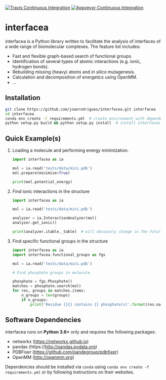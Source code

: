 
[![Travis Continuous Integration](https://travis-ci.com/JoaoRodrigues/interfacea.svg?branch=master)](https://travis-ci.com/JoaoRodrigues/interfacea)
[![Appveyor Continuous Integration](https://ci.appveyor.com/api/projects/status/tcss5si0bgtdl3xj?svg=true)](https://ci.appveyor.com/project/JoaoRodrigues/interfacea)


interfacea
======================================

interfacea is a Python library written to facilitate the analysis of interfaces
of a wide range of biomolecular complexes. The feature list includes:
  * Fast and flexible graph-based search of functional groups.
  * Identification of several types of atomic interactions (e.g. ionic, hydrogen bonds).
  * Rebuilding missing (heavy) atoms and _in silico_ mutagenesis.
  * Calculation and decomposition of energetics using OpenMM.
  * ...


Installation
------------

```bash
git clone https://github.com/joaorodrigues/interfacea.git interfacea
cd interfacea
conda env create -f requirements.yml  # create environment with dependencies
python setup.py build && python setup.py install  # install interfacea
```


Quick Example(s)
----------------

1. Loading a molecule and performing energy minimization.

    ```python
    import interfacea as ia

    mol = ia.read('tests/data/mini.pdb')
    mol.prepare(minimize=True)

    print(mol.potential_energy)
    ```

2. Find ionic interactions in the structure

    ```python
    import interfacea as ia

    mol = ia.read('tests/data/mini.pdb')
    
    analyzer = ia.InteractionAnalyzer(mol)
    analyzer.get_ionic()

    print(analyzer.itable._table)  # will obviously change in the future.
    ```

3. Find specific functional groups in the structure

    ```python
    import interfacea as ia
    import interfacea.functional_groups as fgs

    mol = ia.read('tests/data/mini.pdb')
    
    # Find phosphate groups in molecule

    phosphate = fgs.Phosphate()
    matches = phosphate.search(mol)
    for res, groups in matches.items:
        n_groups = len(groups)
        if n_groups:
            print('Residue {}{} contains {} phosphate(s)'.format(res.name, res.id, n_groups))
    ```


Software Dependencies
---------------------

interfacea runs on **Python 3.6+** only and requires the following packages:

- networkx (https://networkx.github.io)
- pandas (https://http://pandas.pydata.org)
- PDBFixer (https://github.com/pandegroup/pdbfixer)
- OpenMM (http://openmm.org)

Dependencies should be installed via ``conda`` using
``conda env create -f requirements.yml`` or by following instructions on their
websites.
